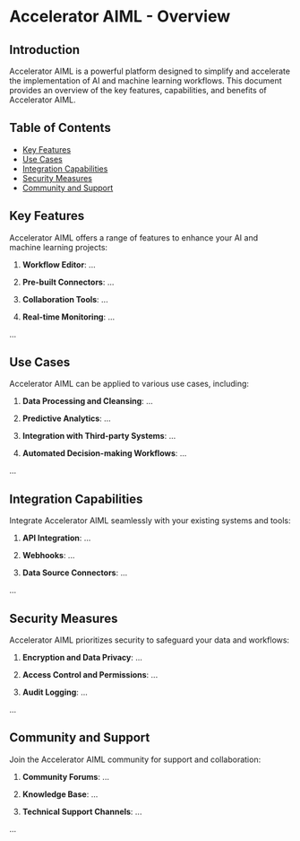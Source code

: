# Accelerator AIML - Overview

## Introduction

Accelerator AIML is a powerful platform designed to simplify and accelerate the implementation of AI and machine learning workflows. This document provides an overview of the key features, capabilities, and benefits of Accelerator AIML.

## Table of Contents

- [Key Features](#key-features)
- [Use Cases](#use-cases)
- [Integration Capabilities](#integration-capabilities)
- [Security Measures](#security-measures)
- [Community and Support](#community-and-support)

## Key Features

Accelerator AIML offers a range of features to enhance your AI and machine learning projects:

1. **Workflow Editor**: ...

2. **Pre-built Connectors**: ...

3. **Collaboration Tools**: ...

4. **Real-time Monitoring**: ...

...

## Use Cases

Accelerator AIML can be applied to various use cases, including:

1. **Data Processing and Cleansing**: ...

2. **Predictive Analytics**: ...

3. **Integration with Third-party Systems**: ...

4. **Automated Decision-making Workflows**: ...

...

## Integration Capabilities

Integrate Accelerator AIML seamlessly with your existing systems and tools:

1. **API Integration**: ...

2. **Webhooks**: ...

3. **Data Source Connectors**: ...

...

## Security Measures

Accelerator AIML prioritizes security to safeguard your data and workflows:

1. **Encryption and Data Privacy**: ...

2. **Access Control and Permissions**: ...

3. **Audit Logging**: ...

...

## Community and Support

Join the Accelerator AIML community for support and collaboration:

1. **Community Forums**: ...

2. **Knowledge Base**: ...

3. **Technical Support Channels**: ...

...
